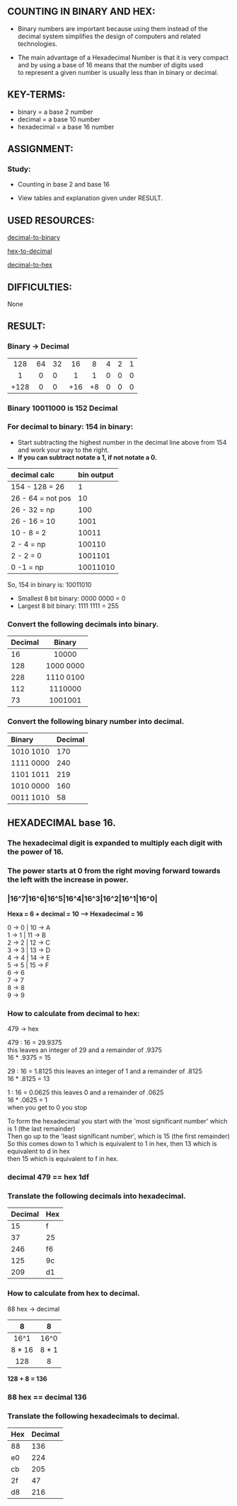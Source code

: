 ## COUNTING IN BINARY AND HEX:

* Binary numbers are important because using them instead of the decimal system simplifies the design of computers and related technologies.  

* The main advantage of a Hexadecimal Number is that it is very compact and by using a base of 16 means that the number of digits used   
  to represent a given number is usually less than in binary or decimal.  

## KEY-TERMS:

* binary = a base 2 number  
* decimal = a base 10 number  
* hexadecimal = a base 16 number

## ASSIGNMENT:

### Study:  
* Counting in base 2 and base 16  

* View tables and explanation given under RESULT.


## USED RESOURCES:

[decimal-to-binary](https://www.youtube.com/watch?v=RrJXLdv1i74)

[hex-to-decimal](https://www.youtube.com/watch?v=pg-HEGBpCQk)

[decimal-to-hex](https://www.youtube.com/watch?v=QJW6qnfhC70)

## DIFFICULTIES:

None  

## RESULT:

### Binary -> Decimal 


|   |   |   |   |  |  |  |  |  
|:-:|:-:|:--|:-:|:-:|:-:|:-:|:-:|    
|128| 64| 32| 16| 8| 4| 2| 1|  
| 1  |0  |0  |1 |1 |0 |0 |0 |    
|+128|0|0|+16|+8|0|0|0|  

### Binary 10011000 is 152 Decimal

### For decimal to binary: 154 in binary:

* Start subtracting the highest number in the decimal line above from 154 and work your way to the right.  
* **If you can subtract notate a 1, if not notate a 0.**  

|decimal calc      |bin output|
|:-----------------|:---------|  
|154 - 128 = 26    | 1        |  
| 26 - 64 = not pos| 10       |  
| 26 - 32 = np     | 100      |  
| 26 - 16 = 10     | 1001     |  
| 10 - 8 = 2       | 10011    |  
| 2 - 4 = np       | 100110   | 
| 2 - 2 = 0        | 1001101  |  
| 0 -1 = np        | 10011010 |    

So, 154 in binary is: 10011010  

* Smallest 8 bit binary: 0000 0000 = 0  
* Largest 8 bit binary: 1111 1111 = 255  

### Convert the following decimals into binary.  
|Decimal   |Binary     |  
|:-------- |:--------: |  
|16        |10000      |  
|128       |1000 0000  |  
|228       |1110 0100  |  
|112       |1110000   |  
|73        |1001001    |    

### Convert the following binary number into decimal.
|Binary |Decimal |  
|:---------|:--------|  
|1010 1010 |170      |  
|1111 0000 |240      |  
|1101 1011 |219      |  
|1010 0000 |160      |  
|0011 1010 |58       |  


## HEXADECIMAL base 16.

### The hexadecimal digit is expanded to multiply each digit with the power of 16.  
### The power starts at 0 from the right moving forward towards the left with the increase in power.  

### |16^7|16^6|16^5|16^4|16^3|16^2|16^1|16^0|  

**Hexa = 6 + decimal = 10  --> Hexadecimal = 16**  

0 -> 0 | 10 -> A  
1 -> 1 | 11 -> B  
2 -> 2 | 12 -> C    
3 -> 3 | 13 -> D  
4 -> 4 | 14 -> E  
5 -> 5 | 15 -> F  
6 -> 6  
7 -> 7  
8 -> 8  
9 -> 9  


### How to calculate from decimal to hex:
479 -> hex  

479 : 16 = 29.9375  
this leaves an integer of 29 and a remainder of .9375  
16 * .9375 = 15

29 : 16 = 1.8125 
this leaves an integer of 1 and a remainder of .8125  
16 * .8125 = 13

1 : 16 = 0.0625 
this leaves 0 and a remainder of .0625  
16 * .0625 = 1  
when you get to 0 you stop  

To form the hexadecimal you start with the 'most significant number' which is 1 (the last remainder)  
Then go up to the 'least significant number', which is 15 (the first remainder)  
So this comes down to 1 which is equivalent to 1 in hex, then 13 which is equivalent to d in hex  
then 15 which is equivalent to f in hex.  

### decimal 479 == hex 1df  

### Translate the following decimals into hexadecimal.
|Decimal   | Hex     |  
|:---------|:--------|  
|15        |f        |  
|37        |25       |  
|246       |f6       |  
|125       |9c       |  
|209       |d1       |  

### How to calculate from hex to decimal.
88 hex -> decimal  

|8       |8    |    
|:------:|:---:|  
|16^1    |16^0 |  
|8 * 16  |8 * 1|  
|128     |8    |   

**128 + 8 = 136**    
### 88 hex == decimal 136   


### Translate the following hexadecimals to decimal.
|Hex       |Decimal  |  
|:---------|:--------|  
|88        |136      |  
|e0        |224      |  
|cb        |205      |    
|2f        |47       |    
|d8        |216      |  

